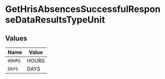 # GetHrisAbsencesSuccessfulResponseDataResultsTypeUnit


## Values

| Name    | Value   |
| ------- | ------- |
| `HOURS` | HOURS   |
| `DAYS`  | DAYS    |